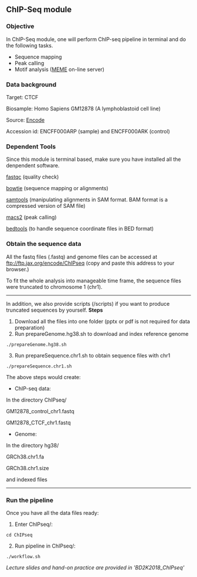 ## ChIP-Seq module 

### Objective

In ChIP-Seq module, one will perform ChIP-seq pipeline in terminal and do the following tasks.
- Sequence mapping
- Peak calling
- Motif analysis ([MEME](http://meme-suite.org/tools/meme-chip) on-line server) 

### Data background

Target: CTCF

Biosample: Homo Sapiens GM12878 (A lymphoblastoid cell line)

Source: [Encode](https://www.encodeproject.org)

Accession id: ENCFF000ARP (sample) and ENCFF000ARK (control)

### Dependent Tools 

Since this module is terminal based, make sure you have installed all the denpendent software.

 [fastqc](https://www.bioinformatics.babraham.ac.uk/projects/fastqc/) (quality check)
 
 [bowtie](http://bowtie-bio.sourceforge.net/index.shtml) (sequence mapping or alignments)
 
 [samtools](http://samtools.sourceforge.net) (manipulating alignments in SAM format. BAM format is a compressed version of SAM file)
 
 [macs2](https://github.com/taoliu/MACS/releases) (peak calling)
 
 [bedtools](https://bedtools.readthedocs.io/en/latest/content/installation.html) (to handle sequence coordinate files in BED format)

### Obtain the sequence data

All the fastq files (.fastq) and genome files can be accessed at ftp://ftp.jax.org/encode/ChIPseq (copy and paste this address to your browser.)

To fit the whole analysis into manageable time frame, the sequence files were truncated to chromosome 1 (chr1). 

---------
In addition, we also provide scripts (/scripts) if you want to produce truncated sequences by yourself.
**Steps**
1. Download all the files into one folder (pptx or pdf is not required for data preparation)
2. Run prepareGenome.hg38.sh to download and index reference genome
```
./prepareGenome.hg38.sh
```
3. Run prepareSequence.chr1.sh to obtain sequence files with chr1
```
./prepareSequence.chr1.sh
```
The above steps would create:
* ChIP-seq data:

In the directory ChIPseq/
 
 GM12878_control_chr1.fastq
 
 GM12878_CTCF_chr1.fastq 

* Genome:

In the directory hg38/
 
 GRCh38.chr1.fa
 
 GRCh38.chr1.size
 
 and indexed files

----------- 

### Run the pipeline

Once you have all the data files ready:
1. Enter ChIPseq/:
```
cd ChIPseq
```
2. Run pipeline in ChIPseq/: 
```
./workflow.sh
```

*Lecture slides and hand-on practice are provided in 'BD2K2018_ChIPseq'*
